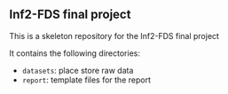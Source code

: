 ## Inf2-FDS final project

This is a skeleton repository for the Inf2-FDS final project

It contains the following directories:

- `datasets`: place store raw data
- `report`: template files for the report 

